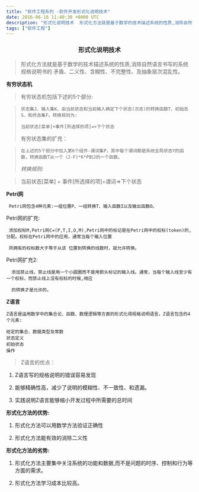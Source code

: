 ```yaml
---
title: "软件工程系列 -软件开发形式化说明技术"
date: 2016-06-16 11:40:30 +0000 UTC
description: "形式化说明技术  形式化方法就是基于数学的技术描述系统的性质,消除自然语言书写的系统规格说明书的   矛盾、二义性、含糊性、不完整性、及抽象层次混乱性。有穷状态机  有穷状态机包括下述的5个部分: 状态集J、输入集K、由当前状态和当前输入确定下个状态(次态)的转换函数T、初始态S、和终态集F。转换规则为:当前状态[菜单]+事件[所选择的项]=>下个状态    有穷状态集的扩充：在上述的5个"
tags: ["软件工程"]
---
```

### <center><strong>形式化说明技术</strong></center>

>形式化方法就是基于数学的技术描述系统的性质,消除自然语言书写的系统规格说明书的
>矛盾、二义性、含糊性、不完整性、及抽象层次混乱性。

**有穷状态机**
>   有穷状态机包括下述的5个部分: 

>     状态集J、输入集K、由当前状态和当前输入确定下个状态(次态)的转换函数T、初始态S、和终态集F。转换规则为:
>     
>     当前状态[菜单]+事件[所选择的项]=>下个状态
>     
>   有穷状态集的扩充：

>     在上述的5个部分中加入第6个组件-谓词集P，其中每个谓词都是系统全局状态Y的函
>     数，转换函数T从一个（J-F)*K*P到J的一个函数。
> *转换规则:*

>  当前状态[菜单] + 事件[所选择的项]+谓词=>下个状态


**Petri网**

     Petri网包含4种元素:一组位置P、一组转换T、输入函数I以及输出函数O。

  Petri网的扩充:

     添加权标M,Petri网C=(P,T,I,O,M),Petri网中的标记是在Petri网中的权标(token)的,分配。权标在Petri网中的应用，通常当每个输入位置

     所拥有的权标数大于等于从该 位置到转换的线数时，就允许转换。


 
  Petri网扩充2: 

      添加禁止线，禁止线是用一个小圆圈而不是用箭头标记的输入线。通常，当每个输入线至少有一个权标，而禁止线上没有权标的时候,相应

      的转换才是允许的。


**Z语言**

    Z语言是运用数学中的集合论、函数、数理逻辑等方面的形式化得规格说明语言。Z语言包含的4个元素:

    给定的集合、数据类型及常数
    状态定义
    初始状态
    操作

> Z语言的优点：

   1. Z语言写的规格说明的错误容易发现

   2. 能够精确性高，减少了说明的模糊性、不一致性、和遗漏。

   3. 实践说明Z语言能够缩小开发过程中所需要的总时间

**形式化方法的优势:**

   1. 形式化方法可以用数学方法验证正确性

   2. 形式化方法能有效的消除二义性

**形式化方法的劣势:**

   1. 形式化方法主要集中关注系统的功能和数据,而不是问题的时序、控制和行为等方面的需求。
   
   2. 形式化方法学习成本比较高。
